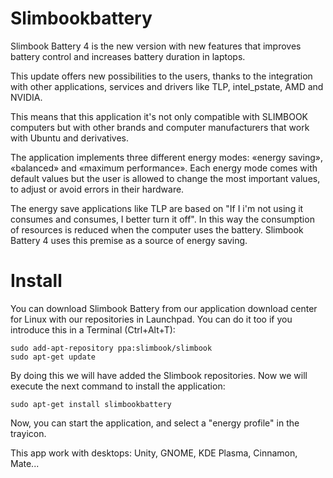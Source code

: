 # Slimbookbattery
Slimbook Battery 4 is the new version with new features that improves battery control and increases battery duration in laptops.

This update offers new possibilities to the users, thanks to the integration with other applications, services and drivers like TLP, intel_pstate, AMD and NVIDIA.

This means that this application it's not only compatible with SLIMBOOK computers but with other brands and computer manufacturers that work with Ubuntu and derivatives.

The application implements three different energy modes: «energy saving», «balanced» and «maximum performance». Each energy mode comes with default values but the user is allowed to change the most important values, to adjust or avoid errors in their hardware.

The energy save applications like TLP are based on "If I i'm not using it consumes and consumes, I better turn it off". In this way the consumption of resources is reduced when the computer uses the battery. Slimbook Battery 4 uses this premise as a source of energy saving.

# Install

You can download Slimbook Battery from our application download center for Linux with our repositories in Launchpad. You can do it too if you introduce this in a Terminal (Ctrl+Alt+T):

```
sudo add-apt-repository ppa:slimbook/slimbook
sudo apt-get update
```

By doing this we will have added the Slimbook repositories. Now we will execute the next command to install the application:

`sudo apt-get install slimbookbattery`

Now, you can start the application, and select a "energy profile" in the trayicon.

This app work with desktops: Unity, GNOME, KDE Plasma, Cinnamon, Mate...
